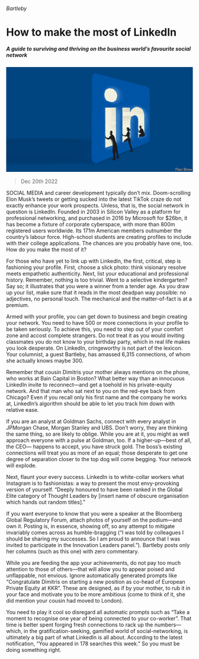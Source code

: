 ###### Bartleby

# How to make the most of LinkedIn 

##### A guide to surviving and thriving on the business world’s favourite social network 

![image](images/20221224_WBD001.jpg) 

> Dec 20th 2022 

SOCIAL MEDIA and career development typically don’t mix. Doom-scrolling Elon Musk’s tweets or getting sucked into the latest TikTok craze do not exactly enhance your work prospects. Unless, that is, the social network in question is LinkedIn. Founded in 2003 in Silicon Valley as a platform for professional networking, and purchased in 2016 by Microsoft for $26bn, it has become a fixture of corporate cyberspace, with more than 800m registered users worldwide. Its 171m American members outnumber the country’s labour force. High-school students are creating profiles to include with their college applications. The chances are you probably have one, too. How do you make the most of it?

For those who have yet to link up with LinkedIn, the first, critical, step is fashioning your profile. First, choose a slick photo: think visionary resolve meets empathetic authenticity. Next, list your educational and professional history. Remember, nothing is too trivial. Went to a selective kindergarten? Say so; it illustrates that you were a winner from a tender age. As you draw up your list, make sure that it reads in the most deadpan way possible: no adjectives, no personal touch. The mechanical and the matter-of-fact is at a premium.

Armed with your profile, you can get down to business and begin creating your network. You need to have 500 or more connections in your profile to be taken seriously. To achieve this, you need to step out of your comfort zone and accost complete strangers. Do not treat it as you would inviting classmates you do not know to your birthday party, which in real life makes you look desperate. On LinkedIn, cringeworthy is not part of the lexicon. Your columnist, a guest Bartleby, has amassed 6,315 connections, of whom she actually knows maybe 300.

Remember that cousin Dimitris your mother always mentions on the phone, who works at Bain Capital in Boston? What better way than an innocuous LinkedIn invite to reconnect—and get a toehold in his private-equity network. And that man who sat next to you on the red-eye back from Chicago? Even if you recall only his first name and the company he works at, LinkedIn’s algorithm should be able to let you track him down with relative ease.

If you are an analyst at Goldman Sachs, connect with every analyst in JPMorgan Chase, Morgan Stanley and UBS. Don’t worry, they are thinking the same thing, so are likely to oblige. While you are at it, you might as well approach everyone with a pulse at Goldman, too. If a higher-up—best of all, the CEO— happens to accept, you have struck gold. The boss’s existing connections will treat you as more of an equal; those desperate to get one degree of separation closer to the top dog will come begging. Your network will explode.

Next, flaunt your every success. LinkedIn is to white-collar workers what Instagram is to fashionistas: a way to present the most envy-provoking version of yourself. “Deeply honoured to have been ranked in the Global Elite category of Thought Leaders by [insert name of obscure organisation which hands out random titles].”

If you want everyone to know that you were a speaker at the Bloomberg Global Regulatory Forum, attach photos of yourself on the podium—and own it. Posting is, in essence, showing off, so any attempt to mitigate invariably comes across as humble-bragging (“I was told by colleagues I should be sharing my successes. So I am proud to announce that I was invited to participate in the Innovation Leaders panel.”). Bartleby posts only her columns (such as this one) with zero commentary. 

While you are feeding the app your achievements, do not pay too much attention to those of others—that will allow you to appear poised and unflappable, not envious. Ignore automatically generated prompts like “Congratulate Dimitris on starting a new position as co-head of European Private Equity at KKR”. These are designed, as if by your mother, to rub it in your face and motivate you to be more ambitious (come to think of it, she did mention your cousin had moved to London).

You need to play it cool so disregard all automatic prompts such as “Take a moment to recognise one year of being connected to your co-worker”. That time is better spent forging fresh connections to rack up the numbers—which, in the gratification-seeking, gamified world of social-networking, is ultimately a big part of what LinkedIn is all about. According to the latest notification, “You appeared in 178 searches this week.” So you must be doing something right. 






